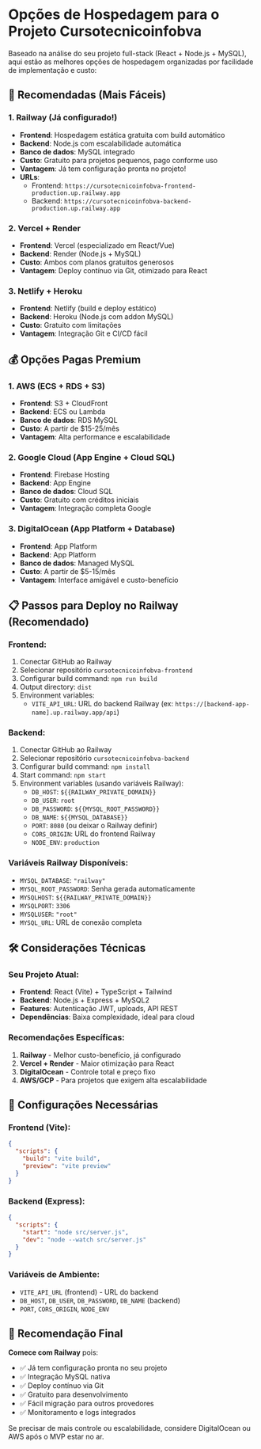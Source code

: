 # Opções de Hospedagem para o Projeto Cursotecnicoinfobva

Baseado na análise do seu projeto full-stack (React + Node.js + MySQL), aqui estão as melhores opções de hospedagem organizadas por facilidade de implementação e custo:

## 🚀 Recomendadas (Mais Fáceis)

### 1. **Railway (Já configurado!)**
- **Frontend**: Hospedagem estática gratuita com build automático
- **Backend**: Node.js com escalabilidade automática
- **Banco de dados**: MySQL integrado
- **Custo**: Gratuito para projetos pequenos, pago conforme uso
- **Vantagem**: Já tem configuração pronta no projeto!
- **URLs**: 
  - Frontend: `https://cursotecnicoinfobva-frontend-production.up.railway.app`
  - Backend: `https://cursotecnicoinfobva-backend-production.up.railway.app`

### 2. **Vercel + Render**
- **Frontend**: Vercel (especializado em React/Vue)
- **Backend**: Render (Node.js + MySQL)
- **Custo**: Ambos com planos gratuitos generosos
- **Vantagem**: Deploy contínuo via Git, otimizado para React

### 3. **Netlify + Heroku**
- **Frontend**: Netlify (build e deploy estático)
- **Backend**: Heroku (Node.js com addon MySQL)
- **Custo**: Gratuito com limitações
- **Vantagem**: Integração Git e CI/CD fácil

## 💰 Opções Pagas Premium

### 1. **AWS (ECS + RDS + S3)**
- **Frontend**: S3 + CloudFront
- **Backend**: ECS ou Lambda
- **Banco de dados**: RDS MySQL
- **Custo**: A partir de $15-25/mês
- **Vantagem**: Alta performance e escalabilidade

### 2. **Google Cloud (App Engine + Cloud SQL)**
- **Frontend**: Firebase Hosting
- **Backend**: App Engine
- **Banco de dados**: Cloud SQL
- **Custo**: Gratuito com créditos iniciais
- **Vantagem**: Integração completa Google

### 3. **DigitalOcean (App Platform + Database)**
- **Frontend**: App Platform
- **Backend**: App Platform
- **Banco de dados**: Managed MySQL
- **Custo**: A partir de $5-15/mês
- **Vantagem**: Interface amigável e custo-benefício

## 📋 Passos para Deploy no Railway (Recomendado)

### Frontend:
1. Conectar GitHub ao Railway
2. Selecionar repositório `cursotecnicoinfobva-frontend`
3. Configurar build command: `npm run build`
4. Output directory: `dist`
5. Environment variables:
   - `VITE_API_URL`: URL do backend Railway (ex: `https://[backend-app-name].up.railway.app/api`)

### Backend:
1. Conectar GitHub ao Railway
2. Selecionar repositório `cursotecnicoinfobva-backend`
3. Configurar build command: `npm install`
4. Start command: `npm start`
5. Environment variables (usando variáveis Railway):
   - `DB_HOST`: `${{RAILWAY_PRIVATE_DOMAIN}}`
   - `DB_USER`: `root`
   - `DB_PASSWORD`: `${{MYSQL_ROOT_PASSWORD}}`
   - `DB_NAME`: `${{MYSQL_DATABASE}}`
   - `PORT`: `8080` (ou deixar o Railway definir)
   - `CORS_ORIGIN`: URL do frontend Railway
   - `NODE_ENV`: `production`

### Variáveis Railway Disponíveis:
- `MYSQL_DATABASE`: `"railway"`
- `MYSQL_ROOT_PASSWORD`: Senha gerada automaticamente
- `MYSQLHOST`: `${{RAILWAY_PRIVATE_DOMAIN}}`
- `MYSQLPORT`: `3306`
- `MYSQLUSER`: `"root"`
- `MYSQL_URL`: URL de conexão completa

## 🛠️ Considerações Técnicas

### Seu Projeto Atual:
- **Frontend**: React (Vite) + TypeScript + Tailwind
- **Backend**: Node.js + Express + MySQL2
- **Features**: Autenticação JWT, uploads, API REST
- **Dependências**: Baixa complexidade, ideal para cloud

### Recomendações Específicas:
1. **Railway** - Melhor custo-benefício, já configurado
2. **Vercel + Render** - Maior otimização para React
3. **DigitalOcean** - Controle total e preço fixo
4. **AWS/GCP** - Para projetos que exigem alta escalabilidade

## 🔧 Configurações Necessárias

### Frontend (Vite):
```json
{
  "scripts": {
    "build": "vite build",
    "preview": "vite preview"
  }
}
```

### Backend (Express):
```json
{
  "scripts": {
    "start": "node src/server.js",
    "dev": "node --watch src/server.js"
  }
}
```

### Variáveis de Ambiente:
- `VITE_API_URL` (frontend) - URL do backend
- `DB_HOST`, `DB_USER`, `DB_PASSWORD`, `DB_NAME` (backend)
- `PORT`, `CORS_ORIGIN`, `NODE_ENV`

## 🎯 Recomendação Final

**Comece com Railway** pois:
- ✅ Já tem configuração pronta no seu projeto
- ✅ Integração MySQL nativa
- ✅ Deploy contínuo via Git
- ✅ Gratuito para desenvolvimento
- ✅ Fácil migração para outros provedores
- ✅ Monitoramento e logs integrados

Se precisar de mais controle ou escalabilidade, considere DigitalOcean ou AWS após o MVP estar no ar.
